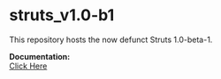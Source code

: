 # struts_v1.0-b1

<p>This repository hosts the now defunct Struts 1.0-beta-1.</p>

<p>
	<b>Documentation:</b><br/>
	<a href="http://htmlpreview.github.io/?https://github.com/craigrs84/struts_v1.0-b1/blob/master/doc/index.html">Click Here</a>
</p>